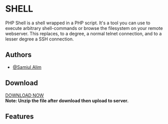 # SHELL
PHP Shell is a shell wrapped in a PHP script. It's a tool you can use to execute arbitrary shell-commands or browse the filesystem on your remote webserver. This replaces, to a degree, a normal telnet connection, and to a lesser degree a SSH connection.


## Authors
- [@Samiul Alim](https://t.me/samiulalim1230)


## Download 
<a href="https://raw.githubusercontent.com/samiulalim1/shell/main/shell.zip">DOWNLOAD NOW</a><br>
<b>Note: Unzip the file after download then upload to server.</b>

## Features



